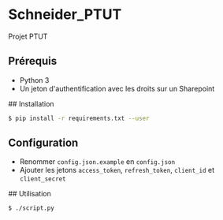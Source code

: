 # Schneider_PTUT

Projet PTUT

## Prérequis

* Python 3
* Un jeton d'authentification avec les droits sur un Sharepoint

## Installation

```bash
$ pip install -r requirements.txt --user
```

## Configuration

* Renommer `config.json.example` en `config.json`
* Ajouter les jetons `access_token`, `refresh_token`, `client_id` et `client_secret`

## Utilisation

```bash
$ ./script.py
```
